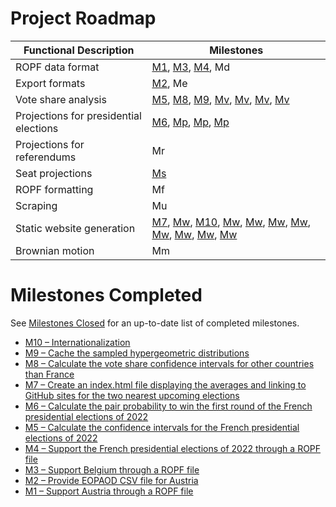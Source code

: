 # Project Roadmap

| Functional Description                 | Milestones |
|----------------------------------------|------------|
| ROPF data format                       | [M1](https://github.com/filipvanlaenen/asapop/milestone/1), [M3](https://github.com/filipvanlaenen/asapop/milestone/2), [M4](https://github.com/filipvanlaenen/asapop/milestone/6), Md |
| Export formats                         | [M2](https://github.com/filipvanlaenen/asapop/milestone/4), Me |
| Vote share analysis                    | [M5](https://github.com/filipvanlaenen/asapop/milestone/5), [M8](https://github.com/filipvanlaenen/asapop/milestone/9), [M9](https://github.com/filipvanlaenen/asapop/milestone/11), [Mv](https://github.com/filipvanlaenen/asapop/milestone/10), [Mv](https://github.com/filipvanlaenen/asapop/milestone/12), [Mv](https://github.com/filipvanlaenen/asapop/milestone/13), [Mv](https://github.com/filipvanlaenen/asapop/milestone/17) |
| Projections for presidential elections | [M6](https://github.com/filipvanlaenen/asapop/milestone/3), [Mp](https://github.com/filipvanlaenen/asapop/milestone/8), [Mp](https://github.com/filipvanlaenen/asapop/milestone/18), [Mp](https://github.com/filipvanlaenen/asapop/milestone/19) |
| Projections for referendums            | Mr |
| Seat projections                       | [Ms](https://github.com/filipvanlaenen/asapop/milestone/7) |
| ROPF formatting                        | Mf |
| Scraping                               | Mu |
| Static website generation              | [M7](https://github.com/filipvanlaenen/asapop/milestone/20), [Mw](https://github.com/filipvanlaenen/asapop/milestone/14), [M10](https://github.com/filipvanlaenen/asapop/milestone/15), [Mw](https://github.com/filipvanlaenen/asapop/milestone/16), [Mw](https://github.com/filipvanlaenen/asapop/milestone/21), [Mw](https://github.com/filipvanlaenen/asapop/milestone/22), [Mw](https://github.com/filipvanlaenen/asapop/milestone/23), [Mw](https://github.com/filipvanlaenen/asapop/milestone/24), [Mw](https://github.com/filipvanlaenen/asapop/milestone/25), [Mw](https://github.com/filipvanlaenen/asapop/milestone/26), [Mw](https://github.com/filipvanlaenen/asapop/milestone/27) |
| Brownian motion                        | Mm |

# Milestones Completed

See [Milestones Closed](https://github.com/filipvanlaenen/asapop/milestones?direction=desc&sort=title&state=closed) for an up-to-date list of completed milestones.

* [M10 – Internationalization](https://github.com/filipvanlaenen/asapop/milestone/15)
* [M9 – Cache the sampled hypergeometric distributions](https://github.com/filipvanlaenen/asapop/milestone/11)
* [M8 – Calculate the vote share confidence intervals for other countries than France](https://github.com/filipvanlaenen/asapop/milestone/9)
* [M7 – Create an index.html file displaying the averages and linking to GitHub sites for the two nearest upcoming elections](https://github.com/filipvanlaenen/asapop/milestone/20)
* [M6 – Calculate the pair probability to win the first round of the French presidential elections of 2022](https://github.com/filipvanlaenen/asapop/milestone/3)
* [M5 – Calculate the confidence intervals for the French presidential elections of 2022](https://github.com/filipvanlaenen/asapop/milestone/5)
* [M4 – Support the French presidential elections of 2022 through a ROPF file](https://github.com/filipvanlaenen/asapop/milestone/6)
* [M3 – Support Belgium through a ROPF file](https://github.com/filipvanlaenen/asapop/milestone/2)
* [M2 – Provide EOPAOD CSV file for Austria](https://github.com/filipvanlaenen/asapop/milestone/4)
* [M1 – Support Austria through a ROPF file](https://github.com/filipvanlaenen/asapop/milestone/1)
